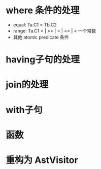 # where 条件的处理
- equal: Ta.C1 = Tb.C2
- range: Ta.C1 > | >= | = | <= | <  一个常数
- 其他 atomic predicate 条件


# having子句的处理

# join的处理

# with子句

# 函数

# 重构为 AstVisitor

